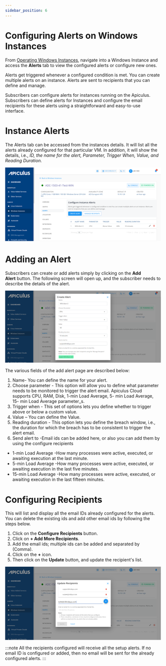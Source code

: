 ```yaml
---
sidebar_position: 6
---
```

# Configuring Alerts on Windows Instances

From [Operating Windows Instances](AboutWindowsInstances), navigate into a Windows Instance and access the **Alerts** tab to view the configured alerts or configure new ones.

Alerts get triggered whenever a configured condition is met. You can create multiple alerts on an instance. Alerts are sent to recipients that you can define and manage.

Subscribers can configure alerts for instances running on the Apiculus. Subscribers can define alerts for Instances and configure the email recipients for these alerts using a straightforward and easy-to-use interface.

# Instance Alerts

The Alerts tab can be accessed from the instances details. It will list all the alerts already configured for that particular VM. In addition, it will show the details, i.e., _ID, the name for the alert,_ _Parameter, Trigger When, Value, and Reading Duration._

![Configuring Alerts on Windows Instances](img/ConfiguringAlerts1.png)

# Adding an Alert

Subscribers can create or add alerts simply by clicking on the **Add Alert** button. The following screen will open up, and the subscriber needs to describe the details of the alert.

![Configuring Alerts on Windows Instances](img/ConfiguringAlerts2.png)

The various fields of the add alert page are described below:

1. Name- You can define the name for your alert.
2. Choose parameter - This option will allow you to define what parameter needs to be monitored to trigger the alert email. Apiculus Cloud supports CPU, RAM, Disk, 1-min Load Average, 5- min Load Average, 15- min Load Average parameter_s.
3. Trigger when - This set of options lets you define whether to trigger above or below a custom value.
4. Value – You can define the Value. 
5. Reading duration - This option lets you define the breach window, i.e., the duration for which the breach has to be consistent to trigger the alert email.
6. Send alert to -Email ids can be added here, or also you can add them by using the configure recipients 

- 1-min Load Average -How many processes were active, executed, or awaiting execution at the last minute.
- 5-min Load Average -How many processes were active, executed, or awaiting execution in the last five minutes.
- 15-min Load Average -How many processes were active, executed, or awaiting execution in the last fifteen minutes.

# Configuring Recipients

This will list and display all the email IDs already configured for the alerts. You can delete the existing ids and add other email ids by following the steps below.

1. Click on the **Configure Recipients** button.
2. Click on **+ Add More Recipients**.
3. Add the email ids; multiple ids can be added and separated by (Comma).
4. Click on the **+** icon.
5. Then click on the **Update** button, and update the recipient's list.

![Configuring Alerts on Windows Instances](img/ConfiguringAlerts3.png)

:::note
All the recipients configured will receive all the setup alerts. If no email ID is configured or added, then no email will be sent for the already configured alerts.
:::